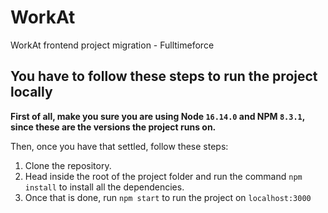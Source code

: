 # WorkAt

WorkAt frontend project migration - Fulltimeforce

## You have to follow these steps to run the project locally

**First of all, make you sure you are using Node `16.14.0` and NPM `8.3.1`, since these are the versions the project runs on.**

Then, once you have that settled, follow these steps:

1. Clone the repository.
3. Head inside the root of the project folder and run the command `npm install` to install all the dependencies.
4. Once that is done, run `npm start` to run the project on `localhost:3000`
